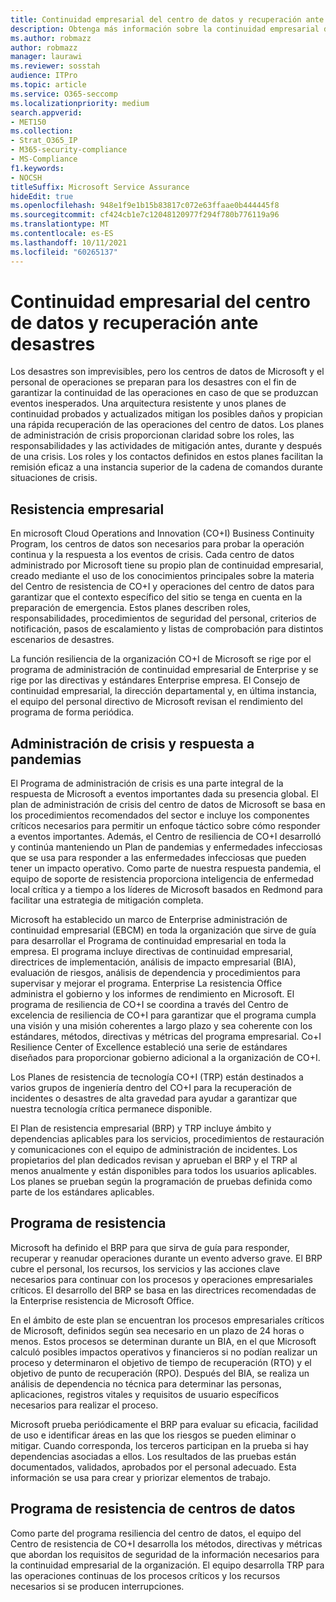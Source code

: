 ```yaml
---
title: Continuidad empresarial del centro de datos y recuperación ante desastres
description: Obtenga más información sobre la continuidad empresarial del centro de datos de Microsoft y la recuperación ante desastres.
ms.author: robmazz
author: robmazz
manager: laurawi
ms.reviewer: sosstah
audience: ITPro
ms.topic: article
ms.service: O365-seccomp
ms.localizationpriority: medium
search.appverid:
- MET150
ms.collection:
- Strat_O365_IP
- M365-security-compliance
- MS-Compliance
f1.keywords:
- NOCSH
titleSuffix: Microsoft Service Assurance
hideEdit: true
ms.openlocfilehash: 948e1f9e1b15b83817c072e63ffaae0b444445f8
ms.sourcegitcommit: cf424cb1e7c12048120977f294f780b776119a96
ms.translationtype: MT
ms.contentlocale: es-ES
ms.lasthandoff: 10/11/2021
ms.locfileid: "60265137"
---
```

# <a name="datacenter-business-continuity-and-disaster-recovery"></a>Continuidad empresarial del centro de datos y recuperación ante desastres

Los desastres son imprevisibles, pero los centros de datos de Microsoft y el personal de operaciones se preparan para los desastres con el fin de garantizar la continuidad de las operaciones en caso de que se produzcan eventos inesperados. Una arquitectura resistente y unos planes de continuidad probados y actualizados mitigan los posibles daños y propician una rápida recuperación de las operaciones del centro de datos. Los planes de administración de crisis proporcionan claridad sobre los roles, las responsabilidades y las actividades de mitigación antes, durante y después de una crisis. Los roles y los contactos definidos en estos planes facilitan la remisión eficaz a una instancia superior de la cadena de comandos durante situaciones de crisis.

## <a name="business-resilience"></a>Resistencia empresarial

En microsoft Cloud Operations and Innovation (CO+I) Business Continuity Program, los centros de datos son necesarios para probar la operación continua y la respuesta a los eventos de crisis. Cada centro de datos administrado por Microsoft tiene su propio plan de continuidad empresarial, creado mediante el uso de los conocimientos principales sobre la materia del Centro de resistencia de CO+I y operaciones del centro de datos para garantizar que el contexto específico del sitio se tenga en cuenta en la preparación de emergencia. Estos planes describen roles, responsabilidades, procedimientos de seguridad del personal, criterios de notificación, pasos de escalamiento y listas de comprobación para distintos escenarios de desastres.

La función resiliencia de la organización CO+I de Microsoft se rige por el programa de administración de continuidad empresarial de Enterprise y se rige por las directivas y estándares Enterprise empresa. El Consejo de continuidad empresarial, la dirección departamental y, en última instancia, el equipo del personal directivo de Microsoft revisan el rendimiento del programa de forma periódica.

## <a name="crisis-management-and-pandemic-response"></a>Administración de crisis y respuesta a pandemias

El Programa de administración de crisis es una parte integral de la respuesta de Microsoft a eventos importantes dada su presencia global. El plan de administración de crisis del centro de datos de Microsoft se basa en los procedimientos recomendados del sector e incluye los componentes críticos necesarios para permitir un enfoque táctico sobre cómo responder a eventos importantes. Además, el Centro de resiliencia de CO+I desarrolló y continúa manteniendo un Plan de pandemias y enfermedades infecciosas que se usa para responder a las enfermedades infecciosas que pueden tener un impacto operativo. Como parte de nuestra respuesta pandemia, el equipo de soporte de resistencia proporciona inteligencia de enfermedad local crítica y a tiempo a los líderes de Microsoft basados en Redmond para facilitar una estrategia de mitigación completa.

Microsoft ha establecido un marco de Enterprise administración de continuidad empresarial (EBCM) en toda la organización que sirve de guía para desarrollar el Programa de continuidad empresarial en toda la empresa. El programa incluye directivas de continuidad empresarial, directrices de implementación, análisis de impacto empresarial (BIA), evaluación de riesgos, análisis de dependencia y procedimientos para supervisar y mejorar el programa. Enterprise La resistencia Office administra el gobierno y los informes de rendimiento en Microsoft. El programa de resiliencia de CO+I se coordina a través del Centro de excelencia de resiliencia de CO+I para garantizar que el programa cumpla una visión y una misión coherentes a largo plazo y sea coherente con los estándares, métodos, directivas y métricas del programa empresarial. Co+I Resilience Center of Excellence estableció una serie de estándares diseñados para proporcionar gobierno adicional a la organización de CO+I.

Los Planes de resistencia de tecnología CO+I (TRP) están destinados a varios grupos de ingeniería dentro del CO+I para la recuperación de incidentes o desastres de alta gravedad para ayudar a garantizar que nuestra tecnología crítica permanece disponible.

El Plan de resistencia empresarial (BRP) y TRP incluye ámbito y dependencias aplicables para los servicios, procedimientos de restauración y comunicaciones con el equipo de administración de incidentes. Los propietarios del plan dedicados revisan y aprueban el BRP y el TRP al menos anualmente y están disponibles para todos los usuarios aplicables. Los planes se prueban según la programación de pruebas definida como parte de los estándares aplicables.

## <a name="resiliency-program"></a>Programa de resistencia

Microsoft ha definido el BRP para que sirva de guía para responder, recuperar y reanudar operaciones durante un evento adverso grave. El BRP cubre el personal, los recursos, los servicios y las acciones clave necesarios para continuar con los procesos y operaciones empresariales críticos. El desarrollo del BRP se basa en las directrices recomendadas de la Enterprise resistencia de Microsoft Office.

En el ámbito de este plan se encuentran los procesos empresariales críticos de Microsoft, definidos según sea necesario en un plazo de 24 horas o menos. Estos procesos se determinan durante un BIA, en el que Microsoft calculó posibles impactos operativos y financieros si no podían realizar un proceso y determinaron el objetivo de tiempo de recuperación (RTO) y el objetivo de punto de recuperación (RPO). Después del BIA, se realiza un análisis de dependencia no técnica para determinar las personas, aplicaciones, registros vitales y requisitos de usuario específicos necesarios para realizar el proceso.

Microsoft prueba periódicamente el BRP para evaluar su eficacia, facilidad de uso e identificar áreas en las que los riesgos se pueden eliminar o mitigar. Cuando corresponda, los terceros participan en la prueba si hay dependencias asociadas a ellos. Los resultados de las pruebas están documentados, validados, aprobados por el personal adecuado. Esta información se usa para crear y priorizar elementos de trabajo.

## <a name="datacenter-resilience-program"></a>Programa de resistencia de centros de datos

Como parte del programa resiliencia del centro de datos, el equipo del Centro de resistencia de CO+I desarrolla los métodos, directivas y métricas que abordan los requisitos de seguridad de la información necesarios para la continuidad empresarial de la organización. El equipo desarrolla TRP para las operaciones continuas de los procesos críticos y los recursos necesarios si se producen interrupciones.
